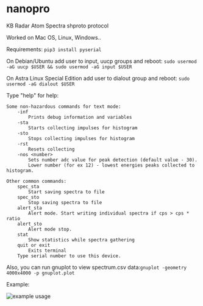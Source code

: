 # nanopro
KB Radar Atom Spectra shproto protocol

Worked on Mac OS, Linux, Windows..

Requirements:
`pip3 install pyserial`

On Debian/Ubuntu add user to input, uucp groups and reboot:
`sudo usermod -aG uucp $USER && sudo usermod -aG input $USER`

On Astra Linux Special Edition add user to dialout group and reboot:
`sudo usermod -aG dialout $USER`



Type "help" for help:

    Some non-hazardous commands for text mode:
        -inf
            Prints debug information and variables
        -sta
            Starts collecting impulses for histogram
        -sto
            Stops collecting impulses for histogram
        -rst
            Resets collecting
        -nos <number>
            Sets number adc value for peak detection (default value - 30).
            Lower number (for ex 12) - lowest energies peaks collected to histogram.
            
    Other common commands:
        spec_sta
            Start saving spectra to file
        spec_sto
            Stop saving spectra to file
        alert_sta
            Alert mode. Start writing individual spectra if cps > cps * ratio
        alert_sto
            Alert mode stop.
        stat
            Show statistics while spectra gathering
        quit or exit
            Exits terminal
        Type serial number to use this device.

Also, you can run gnuplot to view spectrum.csv data:```gnuplot -geometry 4000x4000 -p gnuplot.plot ```

Example:

![example usage](image/show.gif)